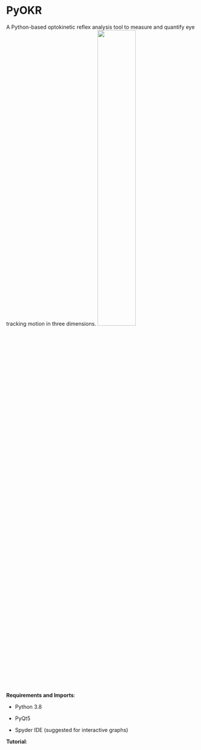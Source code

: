 # PyOKR
A Python-based optokinetic reflex analysis tool to measure and quantify eye tracking motion in three dimensions.
<img src="https://user-images.githubusercontent.com/131790844/234343487-2696a646-9977-4ce8-9b2f-6a7ee73a50ef.gif" width=45% height=45%>

**Requirements and Imports**: 

- Python 3.8

- PyQt5

- Spyder IDE (suggested for interactive graphs)

**Tutorial**:


